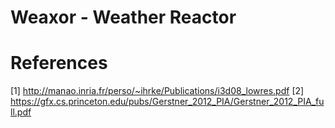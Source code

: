 # Weaxor - Weather Reactor

# References

[1] http://manao.inria.fr/perso/~ihrke/Publications/i3d08_lowres.pdf
[2] https://gfx.cs.princeton.edu/pubs/Gerstner_2012_PIA/Gerstner_2012_PIA_full.pdf
